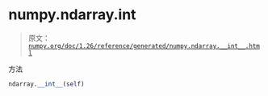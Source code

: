 # numpy.ndarray.__int__

> 原文：[`numpy.org/doc/1.26/reference/generated/numpy.ndarray.__int__.html`](https://numpy.org/doc/1.26/reference/generated/numpy.ndarray.__int__.html)

方法

```py
ndarray.__int__(self)
```
